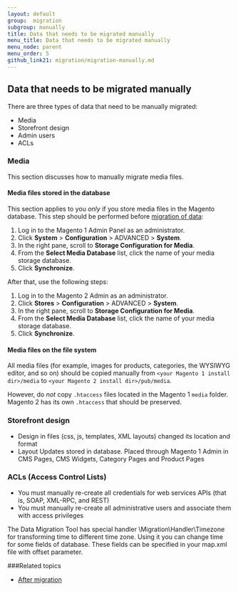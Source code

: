 ```yaml
---
layout: default
group:  migration
subgroup: manually
title: Data that needs to be migrated manually
menu_title: Data that needs to be migrated manually
menu_node: parent
menu_order: 5
github_link21: migration/migration-manually.md
---
```


  
<h2>Data that needs to be migrated manually</h2>

There are three types of data that need to be manually migrated:

*	Media
*	Storefront design
*	Admin users
*	ACLs

### Media
This section discusses how to manually migrate media files.

#### Media files stored in the database
This section applies to you *only* if you store media files in the Magento database. This step should be performed before <a href="{{ site.gdeurl21 }}migration/migration-migrate-data.html">migration of data</a>:

1.	Log in to the Magento 1 Admin Panel as an administrator.
2.	Click **System** > **Configuration** > ADVANCED > **System**. 
3.	In the right pane, scroll to **Storage Configuration for Media**.
4.	From the **Select Media Database** list, click the name of your media storage database. 
5.	Click **Synchronize**.

After that, use the following steps:

1.	Log in to the Magento 2 Admin as an administrator.
2.	Click **Stores** > **Configuration** > ADVANCED > **System**. 
3.	In the right pane, scroll to **Storage Configuration for Media**.
4.	From the **Select Media Database** list, click the name of your media storage database. 
5.	Click **Synchronize**.

#### Media files on the file system
All media files (for example, images for products, categories, the WYSIWYG editor, and so on) should be copied manually from `<your Magento 1 install dir>/media` to `<your Magento 2 install dir>/pub/media`. 

However, do *not* copy `.htaccess` files located in the Magento 1 `media` folder. Magento 2 has its own `.htaccess` that should be preserved. 

### Storefront design        
* Design in files (css, js, templates, XML layouts) changed its location and format 
* Layout Updates stored in database. Placed through Magento 1 Admin in CMS Pages, CMS Widgets, Category Pages and Product Pages 

### ACLs (Access Control Lists)
*	You must manually re-create all credentials for web services APIs (that is, SOAP, XML-RPC, and REST)
*	You must manually re-create all administrative users and associate them with access privileges

<div class="bs-callout bs-callout-info" id="info">
  <p>The Data Migration Tool has special handler \Migration\Handler\Timezone for transforming time to different time zone. Using it you can change time for some fields of database. These fields can be specified in your map.xml file with offset parameter.</p>
</div>

###Related topics

* <a href="{{ site.gdeurl21 }}migration/migration-migrate-after.html">After migration</a>